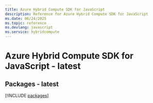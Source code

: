 ```yaml
---
title: Azure Hybrid Compute SDK for JavaScript
description: Reference for Azure Hybrid Compute SDK for JavaScript
ms.date: 06/24/2025
ms.topic: reference
ms.devlang: javascript
ms.service: hybridcompute
---
```

# Azure Hybrid Compute SDK for JavaScript - latest
## Packages - latest
[!INCLUDE [packages](hybrid-compute-index.md)]